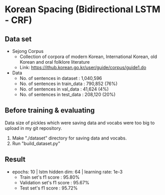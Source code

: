 # Korean Spacing (Bidirectional LSTM - CRF)

## Data set

* Sejong Corpus
    * Collection of corpora of modern Korean, International Korean, old Korean and oral folklore literature
    * Link: <https://ithub.korean.go.kr/user/guide/corpus/guide1.do>
* Data
    * No. of sentences in dataset : 1,040,596
    * No. of sentences in train_data : 790,852 (76%)
    * No. of sentences in val_data : 41,624 (4%)
    * No. of sentences in test_data : 208,120 (20%)

## Before training & evaluating

Data size of pickles which were saving data and vocabs were too big to upload in my git repository. 
1. Make "./dataset" directory for saving data and vocabs.
2. Run "build_dataset.py"

## Result

* epochs: 10  |  lstm hidden dim: 64  |  learning rate: 1e-3
    * Train set's f1 score : 95.80%
    * Validation set's f1 score : 95.67%
    * Test set's f1 score : 95.72%
